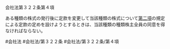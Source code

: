 会社法第３２２条第４項

ある種類の株式の発行後に定款を変更して当該種類の株式について[第二項](会社法＿＿＿＿第３２２条第２項)の規定による定款の定めを設けようとするときは、当該種類の種類株主全員の同意を得なければならない。

#会社法
#会社法/第３２２条
#会社法/第３２２条/第４項
